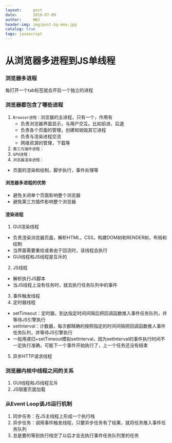 ```yaml
---
layout:     post
date:       2018-07-09
author:     WWJ
header-img: img/post-bg-mma.jpg
catalog: true
tags: javascript
---
```


# 从浏览器多进程到JS单线程
### 浏览器多进程
每打开一个tab标签就会开启一个独立的进程
### 浏览器都包含了哪些进程
1. `Browser进程：`浏览器的主进程，只有一个，作用有
	* 负责浏览器界面显示，与用户交互。比如前进、后退
	* 负责各个页面的管理，创建和销毁其它进程
	* 负责与渲染进程交流
	* 网络资源的管理，下载等
2. `第三方插件进程：`
3. `GPU进程：`
4. `浏览器渲染进程：`
* 页面的渲染和绘制，脚步执行，事件处理等
#### 浏览器多进程的优势
* 避免关闭单个页面影响整个浏览器
* 避免第三方插件影响整个浏览器
#### 渲染进程
1. GUI渲染线程
* 负责渲染浏览器页面，解析HTML，CSS，构建DOM树和RENDER树，布局和绘制
* 当界面需要重绘或者由于回流时，该线程会执行
* GUI线程和JS线程是互斥的
2. JS线程
* 解析执行JS脚本
* 当JS线程上没有任务时，就去执行任务队列中的事件
3. 事件触发线程
4. 定时器线程
* setTimeout：定时器，到达指定时间间隔后把回调函数推入事件任务队列，并等待JS引擎执行
* setInterval：计数器，每次都精确的按照指定的时间间隔把回调函数推人事件任务队列，并等待JS引擎执行
* 一般用递归+setTimeout模拟setInterval，因为setInterval的事件执行时间不一定执行准确，可能下一个事件开始执行了，上一个任务还没有结束 
5. 异步HTTP请求线程
### 浏览器内核中线程之间的关系

1. GUI线程和JS线程互斥
2. JS阻塞页面加载
### 从Event Loop谈JS运行机制
1. 同步任务：在JS主线程上形成一个执行栈
2. 异步任务：调用事件触发线程，只要异步任务有了结果，就将任务推入事件任务队列
3. 总是要的等到执行栈空了以后才会去执行事件任务队列里的任务
